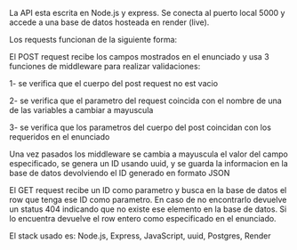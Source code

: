 La API esta escrita en Node.js y express.
Se conecta al puerto local 5000 y accede a una base de datos hosteada en render (live).

Los requests funcionan de la siguiente forma:

El POST request recibe los campos mostrados en el enunciado y usa 3 funciones de middleware para realizar validaciones:

1- se verifica que el cuerpo del post request no est vacio

2- se verifica que el parametro del request coincida con el nombre de una de las variables a cambiar a mayuscula

3- se verifica que los parametros del cuerpo del post coincidan con los requeridos en el enunciado

Una vez pasados los middleware se cambia a mayuscula el valor del campo especificado, se genera un ID usando uuid, y se guarda la informacion en la base
de datos devolviendo el ID generado en formato JSON

El GET request recibe un ID como parametro y busca en la base de datos el row que tenga ese ID como parametro. En caso de no encontrarlo
devuelve un status 404 indicando que no existe ese elemento en la base de datos. Si lo encuentra devuelve el row entero como especificado en el enunciado.

El stack usado es: Node.js, Express, JavaScript, uuid, Postgres, Render
